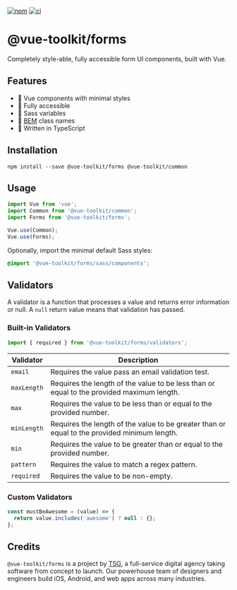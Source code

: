 [![npm](https://img.shields.io/npm/v/@vue-toolkit/forms)](https://www.npmjs.com/package/@vue-toolkit/forms)
[![ci](https://github.com/thesmythgroup/vue-toolkit/workflows/ci/badge.svg)](https://github.com/thesmythgroup/vue-toolkit/actions)

# @vue-toolkit/forms

Completely style-able, fully accessible form UI components, built with Vue.

## Features

- 🚀 Vue components with minimal styles
- 🎉 Fully accessible
- 🎨 Sass variables
- 📂 [BEM](http://getbem.com/) class names
- 💪 Written in TypeScript

## Installation

```
npm install --save @vue-toolkit/forms @vue-toolkit/common
```

## Usage

```ts
import Vue from 'vue';
import Common from '@vue-toolkit/common';
import Forms from '@vue-toolkit/forms';

Vue.use(Common);
Vue.use(Forms);
```

Optionally, import the minimal default Sass styles:

```scss
@import '@vue-toolkit/forms/sass/components';
```

## Validators

A validator is a function that processes a value and returns error information or null. A `null` return value means that validation has passed.

### Built-in Validators

```ts
import { required } from '@vue-toolkit/forms/validators';
```

| Validator   | Description                                                                                  |
| ----------- | -------------------------------------------------------------------------------------------- |
| `email`     | Requires the value pass an email validation test.                                            |
| `maxLength` | Requires the length of the value to be less than or equal to the provided maximum length.    |
| `max`       | Requires the value to be less than or equal to the provided number.                          |
| `minLength` | Requires the length of the value to be greater than or equal to the provided minimum length. |
| `min`       | Requires the value to be greater than or equal to the provided number.                       |
| `pattern`   | Requires the value to match a regex pattern.                                                 |
| `required`  | Requires the value to be non-empty.                                                          |

### Custom Validators

```ts
const mustBeAwesome = (value) => {
  return value.includes('awesome') ? null : {};
};
```

## Credits

`@vue-toolkit/forms` is a project by [TSG](https://thesmythgroup.com/), a full-service digital agency taking software from concept to launch.
Our powerhouse team of designers and engineers build iOS, Android, and web apps across many industries.
